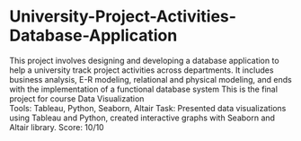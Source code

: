 # University-Project-Activities-Database-Application
This project involves designing and developing a database application to help a university track project activities across departments. It includes business analysis, E-R modeling, relational and physical modeling, and ends with the implementation of a functional database system
This is the final project for course Data Visualization                
Tools: Tableau, Python, Seaborn, Altair
Task: Presented data visualizations using Tableau and Python, created interactive graphs with Seaborn and Altair library.
Score: 10/10
